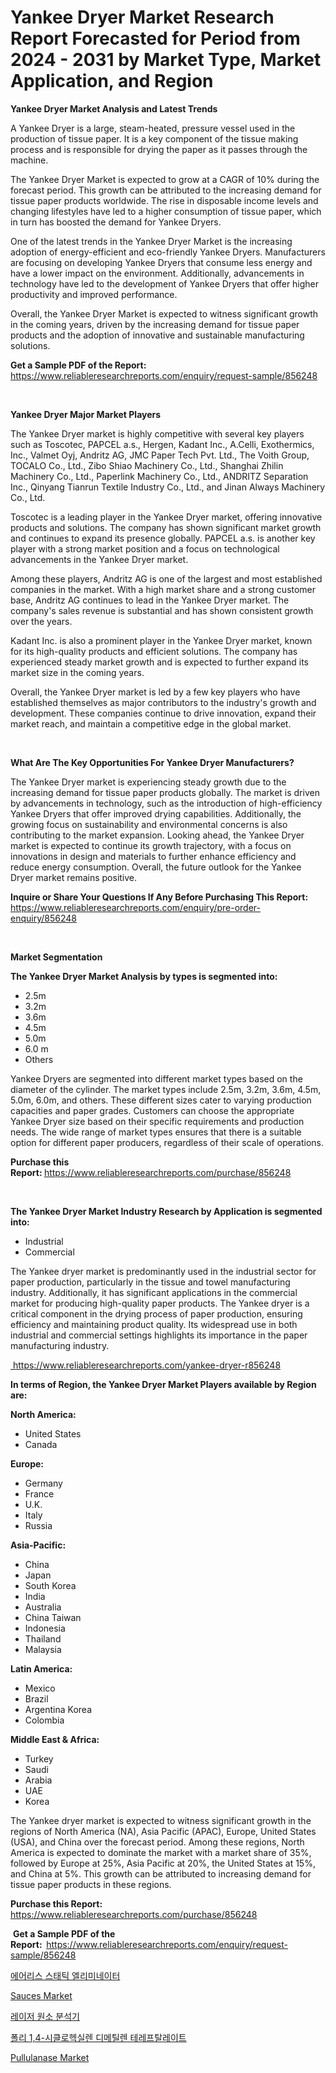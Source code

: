 <p><h1>Yankee Dryer Market Research Report Forecasted for Period from 2024 -  2031 by Market Type, Market Application, and Region</h1></p><p><strong>Yankee Dryer Market Analysis and Latest Trends</strong></p>
<p><p>A Yankee Dryer is a large, steam-heated, pressure vessel used in the production of tissue paper. It is a key component of the tissue making process and is responsible for drying the paper as it passes through the machine.</p><p>The Yankee Dryer Market is expected to grow at a CAGR of 10% during the forecast period. This growth can be attributed to the increasing demand for tissue paper products worldwide. The rise in disposable income levels and changing lifestyles have led to a higher consumption of tissue paper, which in turn has boosted the demand for Yankee Dryers.</p><p>One of the latest trends in the Yankee Dryer Market is the increasing adoption of energy-efficient and eco-friendly Yankee Dryers. Manufacturers are focusing on developing Yankee Dryers that consume less energy and have a lower impact on the environment. Additionally, advancements in technology have led to the development of Yankee Dryers that offer higher productivity and improved performance.</p><p>Overall, the Yankee Dryer Market is expected to witness significant growth in the coming years, driven by the increasing demand for tissue paper products and the adoption of innovative and sustainable manufacturing solutions.</p></p>
<p><strong>Get a Sample PDF of the Report:&nbsp;</strong> <a href="https://www.reliableresearchreports.com/enquiry/request-sample/856248">https://www.reliableresearchreports.com/enquiry/request-sample/856248</a></p>
<p>&nbsp;</p>
<p><strong>Yankee Dryer Major Market Players</strong></p>
<p><p>The Yankee Dryer market is highly competitive with several key players such as Toscotec, PAPCEL a.s., Hergen, Kadant Inc., A.Celli, Exothermics, Inc., Valmet Oyj, Andritz AG, JMC Paper Tech Pvt. Ltd., The Voith Group, TOCALO Co., Ltd., Zibo Shiao Machinery Co., Ltd., Shanghai Zhilin Machinery Co., Ltd., Paperlink Machinery Co., Ltd., ANDRITZ Separation Inc., Qinyang Tianrun Textile Industry Co., Ltd., and Jinan Always Machinery Co., Ltd.</p><p>Toscotec is a leading player in the Yankee Dryer market, offering innovative products and solutions. The company has shown significant market growth and continues to expand its presence globally. PAPCEL a.s. is another key player with a strong market position and a focus on technological advancements in the Yankee Dryer market.</p><p>Among these players, Andritz AG is one of the largest and most established companies in the market. With a high market share and a strong customer base, Andritz AG continues to lead in the Yankee Dryer market. The company's sales revenue is substantial and has shown consistent growth over the years.</p><p>Kadant Inc. is also a prominent player in the Yankee Dryer market, known for its high-quality products and efficient solutions. The company has experienced steady market growth and is expected to further expand its market size in the coming years.</p><p>Overall, the Yankee Dryer market is led by a few key players who have established themselves as major contributors to the industry's growth and development. These companies continue to drive innovation, expand their market reach, and maintain a competitive edge in the global market.</p></p>
<p>&nbsp;</p>
<p><strong>What Are The Key Opportunities For Yankee Dryer Manufacturers?</strong></p>
<p><p>The Yankee Dryer market is experiencing steady growth due to the increasing demand for tissue paper products globally. The market is driven by advancements in technology, such as the introduction of high-efficiency Yankee Dryers that offer improved drying capabilities. Additionally, the growing focus on sustainability and environmental concerns is also contributing to the market expansion. Looking ahead, the Yankee Dryer market is expected to continue its growth trajectory, with a focus on innovations in design and materials to further enhance efficiency and reduce energy consumption. Overall, the future outlook for the Yankee Dryer market remains positive.</p></p>
<p><strong>Inquire or Share Your Questions If Any Before Purchasing This Report:</strong> <a href="https://www.reliableresearchreports.com/enquiry/pre-order-enquiry/856248">https://www.reliableresearchreports.com/enquiry/pre-order-enquiry/856248</a></p>
<p>&nbsp;</p>
<p><strong>Market Segmentation</strong></p>
<p><strong>The Yankee Dryer Market Analysis by types is segmented into:</strong></p>
<p><ul><li>2.5m</li><li>3.2m</li><li>3.6m</li><li>4.5m</li><li>5.0m</li><li>6.0 m</li><li>Others</li></ul></p>
<p><p>Yankee Dryers are segmented into different market types based on the diameter of the cylinder. The market types include 2.5m, 3.2m, 3.6m, 4.5m, 5.0m, 6.0m, and others. These different sizes cater to varying production capacities and paper grades. Customers can choose the appropriate Yankee Dryer size based on their specific requirements and production needs. The wide range of market types ensures that there is a suitable option for different paper producers, regardless of their scale of operations.</p></p>
<p><strong>Purchase this Report:&nbsp;</strong><a href="https://www.reliableresearchreports.com/purchase/856248">https://www.reliableresearchreports.com/purchase/856248</a></p>
<p>&nbsp;</p>
<p><strong>The Yankee Dryer Market Industry Research by Application is segmented into:</strong></p>
<p><ul><li>Industrial</li><li>Commercial</li></ul></p>
<p><p>The Yankee dryer market is predominantly used in the industrial sector for paper production, particularly in the tissue and towel manufacturing industry. Additionally, it has significant applications in the commercial market for producing high-quality paper products. The Yankee dryer is a critical component in the drying process of paper production, ensuring efficiency and maintaining product quality. Its widespread use in both industrial and commercial settings highlights its importance in the paper manufacturing industry.</p></p>
<p><a href="https://www.reliableresearchreports.com/yankee-dryer-r856248">&nbsp;https://www.reliableresearchreports.com/yankee-dryer-r856248</a></p>
<p><strong>In terms of Region, the Yankee Dryer Market Players available by Region are:</strong></p>
<p>
    <p> <strong> North America: </strong>
        <ul>
            <li>United States</li>
            <li>Canada</li>
        </ul>
        </p> 
    <p> <strong> Europe: </strong>
        <ul>
            <li>Germany</li>
            <li>France</li>
            <li>U.K.</li>
            <li>Italy</li>
            <li>Russia</li>
        </ul>
        </p> 
    <p> <strong> Asia-Pacific: </strong>
        <ul>
            <li>China</li>
            <li>Japan</li>
            <li>South Korea</li>
            <li>India</li>
            <li>Australia</li>
            <li>China Taiwan</li>
            <li>Indonesia</li>
            <li>Thailand</li>
            <li>Malaysia</li>
        </ul>
        </p> 
    <p> <strong> Latin America: </strong>
        <ul>
            <li>Mexico</li>
            <li>Brazil</li>
            <li>Argentina Korea</li>
            <li>Colombia</li>
        </ul>
        </p> 
    <p> <strong> Middle East & Africa: </strong>
        <ul>
            <li>Turkey</li>
            <li>Saudi</li>
            <li>Arabia</li>
            <li>UAE</li>
            <li>Korea</li>
        </ul>
    </p>
    </p>
<p><p>The Yankee dryer market is expected to witness significant growth in the regions of North America (NA), Asia Pacific (APAC), Europe, United States (USA), and China over the forecast period. Among these regions, North America is expected to dominate the market with a market share of 35%, followed by Europe at 25%, Asia Pacific at 20%, the United States at 15%, and China at 5%. This growth can be attributed to increasing demand for tissue paper products in these regions.</p></p>
<p><strong>Purchase this Report: </strong><a href="https://www.reliableresearchreports.com/purchase/856248">https://www.reliableresearchreports.com/purchase/856248</a></p>
<p>&nbsp;<strong>Get a Sample PDF of the Report:&nbsp;&nbsp;</strong><a href="https://www.reliableresearchreports.com/enquiry/request-sample/856248">https://www.reliableresearchreports.com/enquiry/request-sample/856248</a></p>
<p><strong></strong></p>
<p><p><a href="https://github.com/Hubertstyenger6685/Market-Research-Report-List-2/blob/main/3458644163300.md">에어리스 스태틱 엘리미네이터</a></p><p><a href="https://github.com/bmorecock/Market-Research-Report-List-4/blob/main/sauces-market.md">Sauces Market</a></p><p><a href="https://github.com/anton65482023/Market-Research-Report-List-1/blob/main/4685217163301.md">레이저 원소 분석기</a></p><p><a href="https://medium.com/@cheddar67856/1-4-%EC%82%AC%EC%9D%B4%ED%81%B4%EB%A1%9C%ED%97%A5%EC%8B%A4%EB%A0%8C-%EB%94%94%EB%A9%94%ED%8B%B8%EB%A0%8C-%ED%85%8C%EB%A0%88%ED%94%84%ED%83%88%EB%A0%88%EC%9D%B4%ED%8A%B8-%EC%8B%9C%EC%9E%A5-%EA%B7%9C%EB%AA%A8%EB%8A%94-%EC%97%B0%ED%8F%89%EA%B7%A0-%EC%84%B1%EC%9E%A5%EC%9C%A8%EC%9D%B8-%EB%A1%9C-%EC%84%B1%EC%9E%A5%ED%95%98%EA%B3%A0-%EC%9E%88%EC%9C%BC%EB%A9%B0-%EC%9D%B4-%EB%B3%B4%EA%B3%A0%EC%84%9C%EB%8A%94-%EC%9C%A0%ED%98%95-%EC%9D%91%EC%9A%A9-%EB%B6%84%EC%95%BC-%EC%84%B1%EC%9E%A5-%EB%B0%8F-2024%EB%85%84%EB%B6%80%ED%84%B0-2031%EB%85%84%EA%B9%8C%EC%A7%80%EC%9D%98-%EC%98%88%EC%B8%A1-63b73fbf12c0">폴리 1,4-시클로헥실렌 디메틸렌 테레프탈레이트</a></p><p><a href="https://github.com/Krish2023na/Market-Research-Report-List-5/blob/main/pullulanase-market.md">Pullulanase Market</a></p></p>